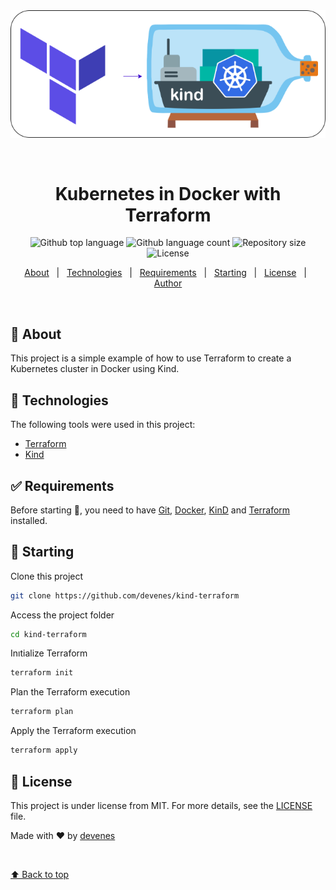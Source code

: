 <div align="center" id="top"> 
  <img src="./terraform-kind.png" alt="Kind Tf" />

&#xa0;

  <!-- <a href="https://kindtf.netlify.app">Demo</a> -->
</div>

<h1 align="center">Kubernetes in Docker with Terraform</h1>

<p align="center">
  <img alt="Github top language" src="https://img.shields.io/github/languages/top/devenes/kind-terraform?color=56BEB8">
  <img alt="Github language count" src="https://img.shields.io/github/languages/count/devenes/kind-terraform?color=56BEB8">
  <img alt="Repository size" src="https://img.shields.io/github/repo-size/devenes/kind-terraform?color=56BEB8">
  <img alt="License" src="https://img.shields.io/github/license/devenes/kind-terraform?color=56BEB8">

  <!-- <img alt="Github issues" src="https://img.shields.io/github/issues/devenes/kind-terraform?color=56BEB8" /> -->

  <!-- <img alt="Github forks" src="https://img.shields.io/github/forks/devenes/kind-terraform?color=56BEB8" /> -->

  <!-- <img alt="Github stars" src="https://img.shields.io/github/stars/devenes/kind-terraform?color=56BEB8" /> -->
</p>

<!-- Status -->

<!-- <h4 align="center">
	🚧  Kind Tf 🚀 Under construction...  🚧
</h4>

<hr> -->

<p align="center">
  <a href="#dart-about">About</a> &#xa0; | &#xa0; 
  <a href="#rocket-technologies">Technologies</a> &#xa0; | &#xa0;
  <a href="#white_check_mark-requirements">Requirements</a> &#xa0; | &#xa0;
  <a href="#checkered_flag-starting">Starting</a> &#xa0; | &#xa0;
  <a href="#memo-license">License</a> &#xa0; | &#xa0;
  <a href="https://github.com/devenes" target="_blank">Author</a>
</p>

<br>

## :dart: About

This project is a simple example of how to use Terraform to create a Kubernetes cluster in Docker using Kind.

## :rocket: Technologies

The following tools were used in this project:

- [Terraform](https://www.terraform.io/)
- [Kind](https://kind.sigs.k8s.io/)

## :white_check_mark: Requirements

Before starting :checkered_flag:, you need to have [Git](https://git-scm.com), [Docker](https://www.docker.com/), [KinD](https://kind.sigs.k8s.io/) and [Terraform](https://www.terraform.io/) installed.

## :checkered_flag: Starting

Clone this project

```bash
git clone https://github.com/devenes/kind-terraform
```

Access the project folder

```bash
cd kind-terraform
```

Inıtialize Terraform

```bash
terraform init
```

Plan the Terraform execution

```bash
terraform plan
```

Apply the Terraform execution

```bash
terraform apply
```

## :memo: License

This project is under license from MIT. For more details, see the [LICENSE](LICENSE) file.

Made with :heart: by <a href="https://github.com/devenes" target="_blank">devenes</a>

&#xa0;

<a href="#top">⬆️ Back to top</a>
